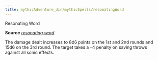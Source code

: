 ```yaml
---
title: mythicAdventure_dir/mythicSpells/resonatingWord
---
```

Resonating Word

**Source** [_resonating word_](ultimateMagi_dir/spells/resonatingWord#_resonating-word)

The damage dealt increases to 8d6 points on the 1st and 2nd rounds and 15d6 on the 3rd round. The target takes a –4 penalty on saving throws against all sonic effects.

